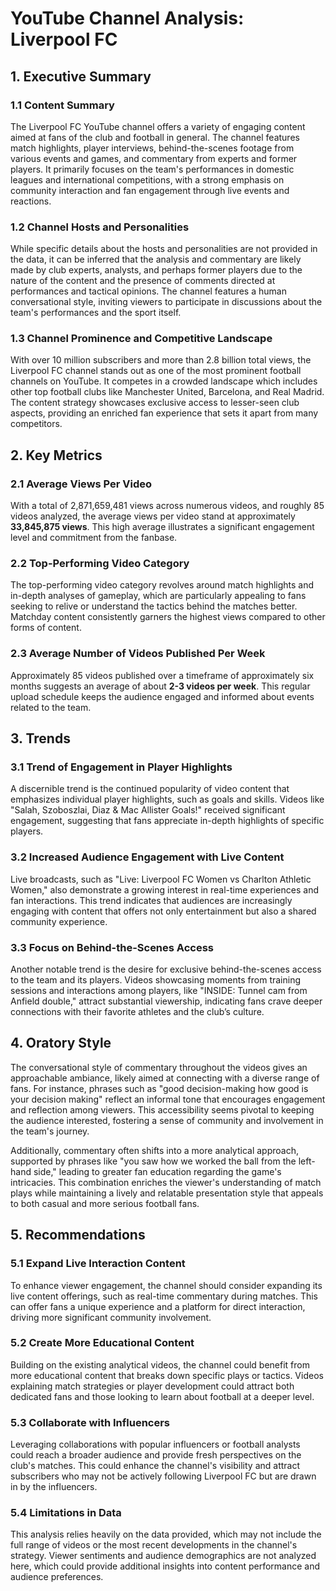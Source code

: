 # YouTube Channel Analysis: Liverpool FC

## 1. Executive Summary

### 1.1 Content Summary
The Liverpool FC YouTube channel offers a variety of engaging content aimed at fans of the club and football in general. The channel features match highlights, player interviews, behind-the-scenes footage from various events and games, and commentary from experts and former players. It primarily focuses on the team's performances in domestic leagues and international competitions, with a strong emphasis on community interaction and fan engagement through live events and reactions.

### 1.2 Channel Hosts and Personalities
While specific details about the hosts and personalities are not provided in the data, it can be inferred that the analysis and commentary are likely made by club experts, analysts, and perhaps former players due to the nature of the content and the presence of comments directed at performances and tactical opinions. The channel features a human conversational style, inviting viewers to participate in discussions about the team's performances and the sport itself.

### 1.3 Channel Prominence and Competitive Landscape
With over 10 million subscribers and more than 2.8 billion total views, the Liverpool FC channel stands out as one of the most prominent football channels on YouTube. It competes in a crowded landscape which includes other top football clubs like Manchester United, Barcelona, and Real Madrid. The content strategy showcases exclusive access to lesser-seen club aspects, providing an enriched fan experience that sets it apart from many competitors.

## 2. Key Metrics
### 2.1 Average Views Per Video
With a total of 2,871,659,481 views across numerous videos, and roughly 85 videos analyzed, the average views per video stand at approximately **33,845,875 views**. This high average illustrates a significant engagement level and commitment from the fanbase.

### 2.2 Top-Performing Video Category
The top-performing video category revolves around match highlights and in-depth analyses of gameplay, which are particularly appealing to fans seeking to relive or understand the tactics behind the matches better. Matchday content consistently garners the highest views compared to other forms of content.

### 2.3 Average Number of Videos Published Per Week
Approximately 85 videos published over a timeframe of approximately six months suggests an average of about **2-3 videos per week**. This regular upload schedule keeps the audience engaged and informed about events related to the team.

## 3. Trends
### 3.1 Trend of Engagement in Player Highlights
A discernible trend is the continued popularity of video content that emphasizes individual player highlights, such as goals and skills. Videos like "Salah, Szoboszlai, Diaz & Mac Allister Goals!" received significant engagement, suggesting that fans appreciate in-depth highlights of specific players.

### 3.2 Increased Audience Engagement with Live Content
Live broadcasts, such as "Live: Liverpool FC Women vs Charlton Athletic Women," also demonstrate a growing interest in real-time experiences and fan interactions. This trend indicates that audiences are increasingly engaging with content that offers not only entertainment but also a shared community experience.

### 3.3 Focus on Behind-the-Scenes Access
Another notable trend is the desire for exclusive behind-the-scenes access to the team and its players. Videos showcasing moments from training sessions and interactions among players, like "INSIDE: Tunnel cam from Anfield double," attract substantial viewership, indicating fans crave deeper connections with their favorite athletes and the club’s culture.

## 4. Oratory Style
The conversational style of commentary throughout the videos gives an approachable ambiance, likely aimed at connecting with a diverse range of fans. For instance, phrases such as "good decision-making how good is your decision making" reflect an informal tone that encourages engagement and reflection among viewers. This accessibility seems pivotal to keeping the audience interested, fostering a sense of community and involvement in the team's journey.

Additionally, commentary often shifts into a more analytical approach, supported by phrases like "you saw how we worked the ball from the left-hand side," leading to greater fan education regarding the game's intricacies. This combination enriches the viewer's understanding of match plays while maintaining a lively and relatable presentation style that appeals to both casual and more serious football fans.

## 5. Recommendations
### 5.1 Expand Live Interaction Content
To enhance viewer engagement, the channel should consider expanding its live content offerings, such as real-time commentary during matches. This can offer fans a unique experience and a platform for direct interaction, driving more significant community involvement.

### 5.2 Create More Educational Content
Building on the existing analytical videos, the channel could benefit from more educational content that breaks down specific plays or tactics. Videos explaining match strategies or player development could attract both dedicated fans and those looking to learn about football at a deeper level.

### 5.3 Collaborate with Influencers
Leveraging collaborations with popular influencers or football analysts could reach a broader audience and provide fresh perspectives on the club's matches. This could enhance the channel's visibility and attract subscribers who may not be actively following Liverpool FC but are drawn in by the influencers.

### 5.4 Limitations in Data
This analysis relies heavily on the data provided, which may not include the full range of videos or the most recent developments in the channel's strategy. Viewer sentiments and audience demographics are not analyzed here, which could provide additional insights into content performance and audience preferences.